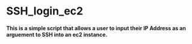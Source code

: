 # SSH_login_ec2

#### This is a simple script that allows a user to input their IP Address as an arguement to SSH into an ec2 instance. 

